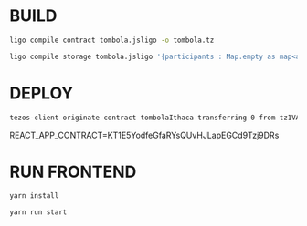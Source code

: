 # BUILD

```bash
ligo compile contract tombola.jsligo -o tombola.tz

ligo compile storage tombola.jsligo '{participants : Map.empty as map<address,string>,admin : "tz1VApBuWHuaTfDHtKzU3NBtWFYsxJvvWhYk" as address,status : OPEN() }' -o  tombolaStorage.tz

```

# DEPLOY

```bash
tezos-client originate contract tombolaIthaca transferring 0 from tz1VApBuWHuaTfDHtKzU3NBtWFYsxJvvWhYk running tombola.tz --init "$(cat tombolaStorage.tz)" --burn-cap 1
```

REACT_APP_CONTRACT=KT1E5YodfeGfaRYsQUvHJLapEGCd9Tzj9DRs

# RUN FRONTEND

```bash
yarn install

yarn run start
```
